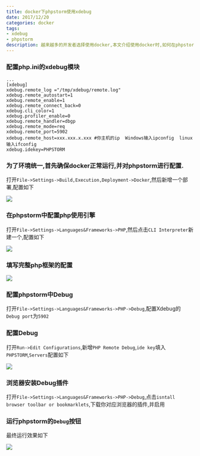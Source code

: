 ```yaml
---
title: docker下phpstorm使用xdebug
date: 2017/12/20
categories: docker
tags:
- xdebug
- phpstorm
description: 越来越多的开发者选择使用docker,本文介绍使用docker时,如何在phpstorm中调试xdebug。
---
```

### 配置php.ini的xdebug模块
```
...
[xdebug]
xdebug.remote_log ="/tmp/xdebug/remote.log"
xdebug.remote_autostart=1
xdebug.remote_enable=1
xdebug.remote_connect_back=0
xdebug.cli_color=1
xdebug.profiler_enable=0
xdebug.remote_handler=dbgp
xdebug.remote_mode=req
xdebug.remote_port=5902
xdebug.remote_host=xxx.xxx.x.xxx #你主机的ip  Windows输入ipconfig  linux输入ifconfig
xdebug.idekey=PHPSTORM
```

### 为了环境统一,首先确保docker正常运行,并对phpstorm进行配置.
打开`File->Settings->Build,Execution,Deployment->Docker`,然后新增一个部署,配置如下

![](http://ooqid2far.bkt.clouddn.com/myblog/docker%E4%B8%8Bphpstorm%E4%BD%BF%E7%94%A8xdebug-1.png)

### 在phpstorm中配置php使用引擎
打开`File->Settings->Languages&Frameworks->PHP`,然后点击`CLI Interpreter`新建一个,配置如下

![](http://ooqid2far.bkt.clouddn.com/myblog/docker%E4%B8%8Bphpstorm%E4%BD%BF%E7%94%A8xdebug-2.png)

### 填写完整php框架的配置
![](http://ooqid2far.bkt.clouddn.com/myblog/docker%E4%B8%8Bphpstorm%E4%BD%BF%E7%94%A8xdebug-3.png)

### 配置phpstorm中Debug
打开`File->Settings->Languages&Frameworks->PHP->Debug`,配置Xdebug的`Debug port`为`5902`

### 配置Debug
打开`Run->Edit Configurations`,新增`PHP Remote Debug`,`ide key`填入`PHPSTORM`,`Servers`配置如下

![](http://ooqid2far.bkt.clouddn.com/myblog/docker%E4%B8%8Bphpstorm%E4%BD%BF%E7%94%A8xdebug-4.png)

### 浏览器安装Debug插件
打开`File->Settings->Languages&Frameworks->PHP->Debug`,点击`isntall browser toolbar or bookmarklets`,下载你对应浏览器的插件,并启用

### 运行phpstorm的`Debug`按钮
最终运行效果如下

![](http://ooqid2far.bkt.clouddn.com/docker%E4%B8%8Bphpstorm%E4%BD%BF%E7%94%A8xdebug-5.png)
